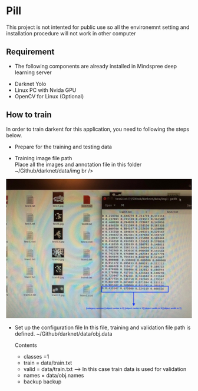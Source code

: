 # Pill
This project is not intented for public use so all the environemnt setting and installation procedure will not work in other computer

## Requirement 
* The following components are already installed in Mindspree deep learning server
- Darknet Yolo
- Linux PC with Nvida GPU
- OpenCV for Linux (Optional)

## How to train
  In order to train darkent for this application, you need to following the steps below.
  * Prepare for the training and testing data
  
  - Training image file path  
    Place all the images and annotation file in this folder
    ~/Github/darknet/data/img   br />
    
    
![Alt text](https://github.com/Lab930boss/Pill/blob/master/IMG_0004.JPG?raw=true "training image and annotation") <br />
  
  
  - Set up the configuration file
    In this file, training and validation file path is defined. 
    ~/Github/darknet/data/obj.data 
    
    
    
    Contents
      - classes =1
      - train = data/train.txt   
      - valid = data/train.txt   --> In this case train data is used for validation
      - names = data/obj.names
      - backup backup
